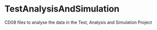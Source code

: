 # TestAnalysisAndSimulation
CD08 files to analyse the data in the Test, Analysis and Simulation Project
